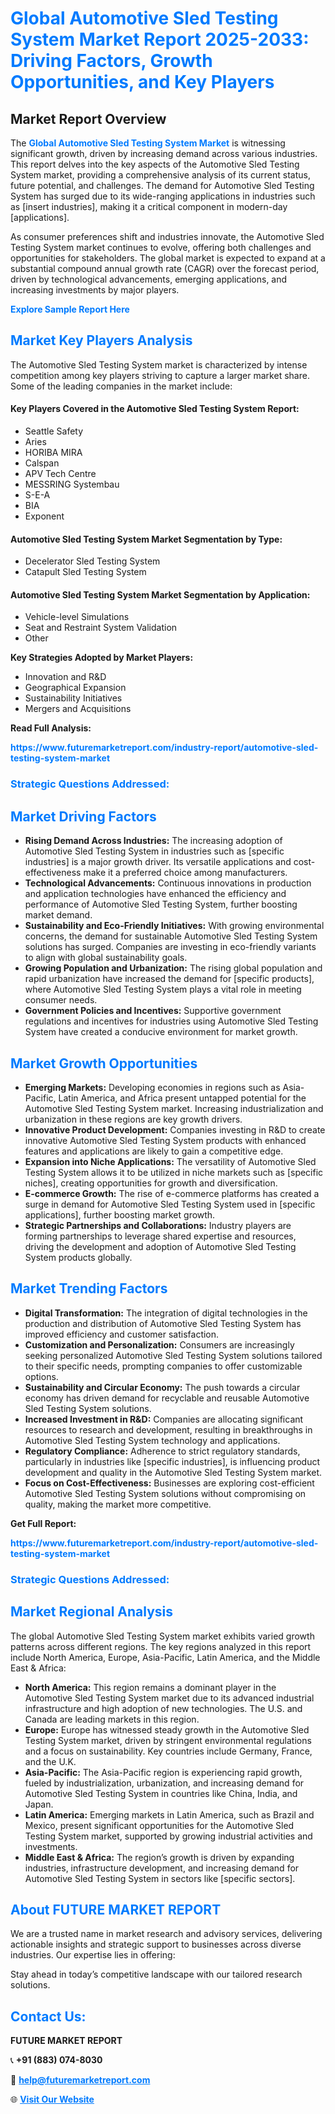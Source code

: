 <h1 style="color: #007BFF;">Global Automotive Sled Testing System Market Report 2025-2033: Driving Factors, Growth Opportunities, and Key Players</h1>

<section id="overview">
<h2>Market Report Overview</h2>
<p>The <a href="https://www.futuremarketreport.com/industry-report/automotive-sled-testing-system-market" style="color: #007BFF; text-decoration: none;"><strong>Global Automotive Sled Testing System Market</strong></a> is witnessing significant growth, driven by increasing demand across various industries. This report delves into the key aspects of the Automotive Sled Testing System market, providing a comprehensive analysis of its current status, future potential, and challenges. The demand for Automotive Sled Testing System has surged due to its wide-ranging applications in industries such as [insert industries], making it a critical component in modern-day [applications].</p>
<p>As consumer preferences shift and industries innovate, the Automotive Sled Testing System market continues to evolve, offering both challenges and opportunities for stakeholders. The global market is expected to expand at a substantial compound annual growth rate (CAGR) over the forecast period, driven by technological advancements, emerging applications, and increasing investments by major players.</p>
</section>

<section id="overview">
<p><a href="https://www.futuremarketreport.com/request-sample/reportId=89167" style="color: #007BFF; text-decoration: none;"><strong>Explore Sample Report Here</strong></a></p>
</section>

<section id="key-players">
<h2 style="color: #007BFF;">Market Key Players Analysis</h2>
<p>The Automotive Sled Testing System market is characterized by intense competition among key players striving to capture a larger market share. Some of the leading companies in the market include:</p>
<h4>Key Players Covered in the Automotive Sled Testing System Report:</h4>
<ul><li>Seattle Safety</li><li>Aries</li><li>HORIBA MIRA</li><li>Calspan</li><li>APV Tech Centre</li><li>MESSRING Systembau</li><li>S-E-A</li><li>BIA</li><li>Exponent</li></ul>
<h4>Automotive Sled Testing System Market Segmentation by Type:</h4>
<ul><li>Decelerator Sled Testing System</li><li>Catapult Sled Testing System</li></ul>

<h4>Automotive Sled Testing System Market Segmentation by Application:</h4>
<ul><li>Vehicle-level Simulations</li><li>Seat and Restraint System Validation</li><li>Other</li></ul>
<p><strong>Key Strategies Adopted by Market Players:</strong></p>
<ul>
<li>Innovation and R&D</li>
<li>Geographical Expansion</li>
<li>Sustainability Initiatives</li>
<li>Mergers and Acquisitions</li>
</ul>
</section>

<section>
<p><strong>Read Full Analysis: </strong></p><a href="https://www.futuremarketreport.com/industry-report/automotive-sled-testing-system-market" style="color: #007BFF; text-decoration: none;"><strong>https://www.futuremarketreport.com/industry-report/automotive-sled-testing-system-market</strong></a>
<h3 style="color: #007BFF;">Strategic Questions Addressed:</h3>
</section>

<section id="driving-factors">
<h2 style="color: #007BFF;">Market Driving Factors</h2>
<ul>
<li><strong>Rising Demand Across Industries:</strong> The increasing adoption of Automotive Sled Testing System in industries such as [specific industries] is a major growth driver. Its versatile applications and cost-effectiveness make it a preferred choice among manufacturers.</li>
<li><strong>Technological Advancements:</strong> Continuous innovations in production and application technologies have enhanced the efficiency and performance of Automotive Sled Testing System, further boosting market demand.</li>
<li><strong>Sustainability and Eco-Friendly Initiatives:</strong> With growing environmental concerns, the demand for sustainable Automotive Sled Testing System solutions has surged. Companies are investing in eco-friendly variants to align with global sustainability goals.</li>
<li><strong>Growing Population and Urbanization:</strong> The rising global population and rapid urbanization have increased the demand for [specific products], where Automotive Sled Testing System plays a vital role in meeting consumer needs.</li>
<li><strong>Government Policies and Incentives:</strong> Supportive government regulations and incentives for industries using Automotive Sled Testing System have created a conducive environment for market growth.</li>
</ul>
</section>

<section id="growth-opportunities">
<h2 style="color: #007BFF;">Market Growth Opportunities</h2>
<ul>
<li><strong>Emerging Markets:</strong> Developing economies in regions such as Asia-Pacific, Latin America, and Africa present untapped potential for the Automotive Sled Testing System market. Increasing industrialization and urbanization in these regions are key growth drivers.</li>
<li><strong>Innovative Product Development:</strong> Companies investing in R&D to create innovative Automotive Sled Testing System products with enhanced features and applications are likely to gain a competitive edge.</li>
<li><strong>Expansion into Niche Applications:</strong> The versatility of Automotive Sled Testing System allows it to be utilized in niche markets such as [specific niches], creating opportunities for growth and diversification.</li>
<li><strong>E-commerce Growth:</strong> The rise of e-commerce platforms has created a surge in demand for Automotive Sled Testing System used in [specific applications], further boosting market growth.</li>
<li><strong>Strategic Partnerships and Collaborations:</strong> Industry players are forming partnerships to leverage shared expertise and resources, driving the development and adoption of Automotive Sled Testing System products globally.</li>
</ul>
</section>

<section id="trending-factors">
<h2 style="color: #007BFF;">Market Trending Factors</h2>
<ul>
<li><strong>Digital Transformation:</strong> The integration of digital technologies in the production and distribution of Automotive Sled Testing System has improved efficiency and customer satisfaction.</li>
<li><strong>Customization and Personalization:</strong> Consumers are increasingly seeking personalized Automotive Sled Testing System solutions tailored to their specific needs, prompting companies to offer customizable options.</li>
<li><strong>Sustainability and Circular Economy:</strong> The push towards a circular economy has driven demand for recyclable and reusable Automotive Sled Testing System solutions.</li>
<li><strong>Increased Investment in R&D:</strong> Companies are allocating significant resources to research and development, resulting in breakthroughs in Automotive Sled Testing System technology and applications.</li>
<li><strong>Regulatory Compliance:</strong> Adherence to strict regulatory standards, particularly in industries like [specific industries], is influencing product development and quality in the Automotive Sled Testing System market.</li>
<li><strong>Focus on Cost-Effectiveness:</strong> Businesses are exploring cost-efficient Automotive Sled Testing System solutions without compromising on quality, making the market more competitive.</li>
</ul>
</section>

<section>
<p><strong>Get Full Report: </strong></p><a href="https://www.futuremarketreport.com/industry-report/automotive-sled-testing-system-market" style="color: #007BFF; text-decoration: none;"><strong>https://www.futuremarketreport.com/industry-report/automotive-sled-testing-system-market</strong></a>
<h3 style="color: #007BFF;">Strategic Questions Addressed:</h3>
</section>


<section id="regional-analysis">
<h2 style="color: #007BFF;">Market Regional Analysis</h2>
<p>The global Automotive Sled Testing System market exhibits varied growth patterns across different regions. The key regions analyzed in this report include North America, Europe, Asia-Pacific, Latin America, and the Middle East & Africa:</p>
<ul>
<li><strong>North America:</strong> This region remains a dominant player in the Automotive Sled Testing System market due to its advanced industrial infrastructure and high adoption of new technologies. The U.S. and Canada are leading markets in this region.</li>
<li><strong>Europe:</strong> Europe has witnessed steady growth in the Automotive Sled Testing System market, driven by stringent environmental regulations and a focus on sustainability. Key countries include Germany, France, and the U.K.</li>
<li><strong>Asia-Pacific:</strong> The Asia-Pacific region is experiencing rapid growth, fueled by industrialization, urbanization, and increasing demand for Automotive Sled Testing System in countries like China, India, and Japan.</li>
<li><strong>Latin America:</strong> Emerging markets in Latin America, such as Brazil and Mexico, present significant opportunities for the Automotive Sled Testing System market, supported by growing industrial activities and investments.</li>
<li><strong>Middle East & Africa:</strong> The region’s growth is driven by expanding industries, infrastructure development, and increasing demand for Automotive Sled Testing System in sectors like [specific sectors].</li>
</ul>
</section>

<footer>
<h2 style="color: #007BFF;">About FUTURE MARKET REPORT</h2>
<p>We are a trusted name in market research and advisory services, delivering actionable insights and strategic support to businesses across diverse industries. Our expertise lies in offering:</p>

<p>Stay ahead in today’s competitive landscape with our tailored research solutions.</p>

<h2 style="color: #007BFF;">Contact Us:</h2>
<p><strong>FUTURE MARKET REPORT</strong></p>
<p>📞 <strong>+91 (883) 074-8030</strong></p>
<p>📧 <strong><a href="mailto:help@futuremarketreport.com" style="color: #007BFF;">help@futuremarketreport.com</a></strong></p>
<p>🌐 <strong><a href="https://www.futuremarketreport.com/" style="color: #007BFF;">Visit Our Website</a></strong></p>
</footer>